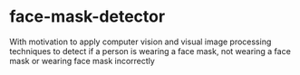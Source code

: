 # face-mask-detector
With motivation to apply computer vision and visual image processing techniques to detect if a person is wearing a face mask, not wearing a face mask or wearing face mask incorrectly
